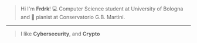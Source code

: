 > Hi I'm **Frdrk**! 💻 Computer Science student at University of Bologna and 🎹 pianist at Conservatorio G.B. Martini.
---
> I like **Cybersecurity**, and **Crypto**
